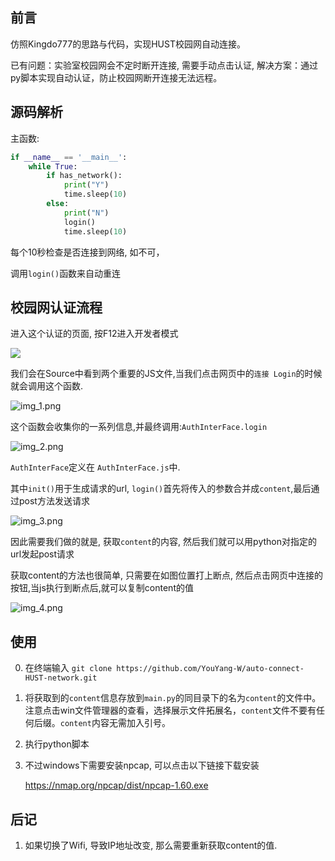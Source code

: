 ## 前言

仿照Kingdo777的思路与代码，实现HUST校园网自动连接。

已有问题：实验室校园网会不定时断开连接, 需要手动点击认证, 
解决方案：通过py脚本实现自动认证，防止校园网断开连接无法远程。


## 源码解析

主函数:
```python
if __name__ == '__main__':
    while True:
        if has_network():
            print("Y")
            time.sleep(10)
        else:
            print("N")
            login()
            time.sleep(10)
```
每个10秒检查是否连接到网络, 如不可，

调用`login()`函数来自动重连



## 校园网认证流程
进入这个认证的页面, 按F12进入开发者模式

![](img/img.png)

我们会在Source中看到两个重要的JS文件,当我们点击网页中的`连接 Login`的时候就会调用这个函数.

![img_1.png](img/img_1.png)

这个函数会收集你的一系列信息,并最终调用:`AuthInterFace.login`

![img_2.png](img/img_2.png)

`AuthInterFace`定义在 `AuthInterFace.js`中.

其中`init()`用于生成请求的url, `login()`首先将传入的参数合并成`content`,最后通过post方法发送请求

![img_3.png](img/img_3.png)

因此需要我们做的就是, 获取`content`的内容, 然后我们就可以用python对指定的url发起post请求

获取content的方法也很简单, 只需要在如图位置打上断点, 然后点击网页中连接的按钮,当js执行到断点后,就可以复制content的值

![img_4.png](img/img_4.png)


## 使用

0. 在终端输入 `git clone https://github.com/YouYang-W/auto-connect-HUST-network.git`


1. 将获取到的`content`信息存放到`main.py`的同目录下的名为`content`的文件中。注意点击win文件管理器的查看，选择展示文件拓展名，`content`文件不要有任何后缀。`content`内容无需加入引号。


2. 执行python脚本


3. 不过windows下需要安装npcap, 可以点击以下链接下载安装
   
   https://nmap.org/npcap/dist/npcap-1.60.exe

## 后记

1. 如果切换了Wifi, 导致IP地址改变, 那么需要重新获取content的值. 
